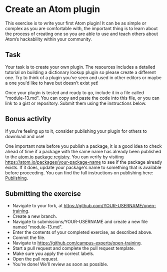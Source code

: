 # Create an Atom plugin

This exercise is to write your first Atom plugin! It can be as simple or complex as you are comfortable with, the important thing is to learn about the process of creating one so you are able to use and teach others about Atom’s hackability within your community.

## Task

Your task is to create your own plugin. The resources includes a detailed tutorial on building a dictionary lookup plugin so please create a different one. Try to think of a plugin you've seen and used in other editors or maybe a one you'd like to have but doesn't exist yet!

Once your plugin is tested and ready to go, include it in a file called "module-13.md". You can copy and paste the code into this file, or you can link to a gist or repository. Submit them using the instructions below.  

## Bonus activity

If you're feeling up to it, consider publishing your plugin for others to download and use!

One important note before you publish a package, it is a good idea to check ahead of time if a package with the same name has already been published to the [atom.io package registry](https://atom.io/packages). You can verify by visiting https://atom.io/packages/your-package-name to see if the package already exists. If it does, update your package's name to something that is available before proceeding.
You can find the full instructions on publishing here: [Publishing](http://flight-manual.atom.io/hacking-atom/sections/publishing/).

## Submitting the exercise

- Navigate to your fork, at https://github.com/YOUR-USERNAME/open-training.
- Create a new branch.
- Navigate to submissions/YOUR-USERNAME and create a new file named "module-13.md".
- Enter the contents of your completed exercise, as described above.
- Commit the file.
- Navigate to https://github.com/campus-experts/open-training.
- Start a pull request and complete the pull request template.
- Make sure you apply the correct labels.
- Open the pull request.
- You're done! We'll review as soon as possible.
